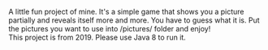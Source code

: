 A little fun project of mine. It's a simple game that shows you a picture partially and reveals itself more and more. You have to guess what it is. Put the pictures you want to use into /pictures/ folder and enjoy!
<br>
This project is from 2019. Please use Java 8 to run it.